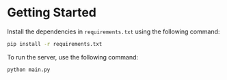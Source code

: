# Getting Started

Install the dependencies in `requirements.txt` using the following command:

```bash
pip install -r requirements.txt
```

To run the server, use the following command:

```bash
python main.py
```